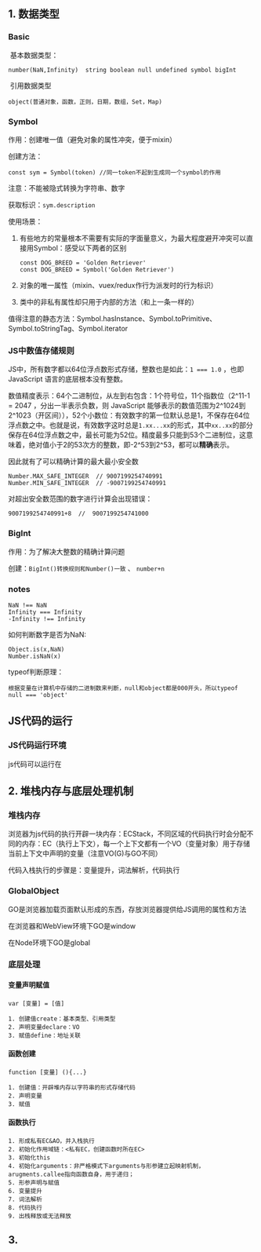 ## 1. 数据类型

### Basic

​	基本数据类型： 

```
number(NaN,Infinity)  string boolean null undefined symbol bigInt
```

​	引用数据类型

```
object(普通对象，函数，正则，日期，数组，Set，Map)
```

### Symbol

作用：创建唯一值（避免对象的属性冲突，便于mixin）

创建方法：

```
const sym = Symbol(token) //同一token不起到生成同一个symbol的作用
```

注意：不能被隐式转换为字符串、数字

获取标识：`sym.description`

使用场景：

1. 有些地方的常量根本不需要有实际的字面量意义，为最大程度避开冲突可以直接用Symbol：感受以下两者的区别

   ```
   const DOG_BREED = 'Golden Retriever'
   const DOG_BREED = Symbol('Golden Retriever')
   ```

2. 对象的唯一属性（mixin、vuex/redux作行为派发时的行为标识）

3. 类中的非私有属性却只用于内部的方法（和上一条一样的）

值得注意的静态方法：Symbol.hasInstance、Symbol.toPrimitive、Symbol.toStringTag、Symbol.iterator



### JS中数值存储规则

JS中，所有数字都以64位浮点数形式存储，整数也是如此：`1 === 1.0` ，也即JavaScript 语言的底层根本没有整数。

数值精度表示：64个二进制位，从左到右包含：1个符号位，11个指数位（2^11-1 = 2047 ，分出一半表示负数，则 JavaScript 能够表示的数值范围为2^1024到2^1023（开区间）），52个小数位：有效数字的第一位默认总是1，不保存在64位浮点数之中。也就是说，有效数字这时总是`1.xx...xx`的形式，其中`xx..xx`的部分保存在64位浮点数之中，最长可能为52位。精度最多只能到53个二进制位，这意味着，绝对值小于2的53次方的整数，即-2^53到2^53，都可以**精确**表示。

因此就有了可以精确计算的最大最小安全数

```
Number.MAX_SAFE_INTEGER  // 9007199254740991
Number.MIN_SAFE_INTEGER  // -9007199254740991
```

对超出安全数范围的数字进行计算会出现错误：

```
9007199254740991+8  //  9007199254741000
```

### BigInt

作用：为了解决大整数的精确计算问题

创建：`BigInt()转换规则和Number()一致` 、 `number+n`



### notes

 ```
NaN !== NaN
Infinity === Infinity
-Infinity !== Infinity
 ```

如何判断数字是否为NaN:

```
Object.is(x,NaN)
Number.isNaN(x)
```



typeof判断原理：

```
根据变量在计算机中存储的二进制数来判断，null和object都是000开头，所以typeof null === 'object'
```





## JS代码的运行

### JS代码运行环境

js代码可以运行在



## 2. 堆栈内存与底层处理机制

### 堆栈内存

浏览器为js代码的执行开辟一块内存：ECStack，不同区域的代码执行时会分配不同的内存：EC（执行上下文），每一个上下文都有一个VO（变量对象）用于存储当前上下文中声明的变量（注意VO(G)与GO不同）

代码入栈执行的步骤是：变量提升，词法解析，代码执行

### GlobalObject

GO是浏览器加载页面默认形成的东西，存放浏览器提供给JS调用的属性和方法

在浏览器和WebView环境下GO是window

在Node环境下GO是global



### 底层处理

#### 变量声明赋值

```
var [变量] = [值]

1. 创建值create：基本类型、引用类型
2. 声明变量declare：VO
3. 赋值define：地址关联
```

#### 函数创建

```
function [变量] (){...}

1. 创建值：开辟堆内存以字符串的形式存储代码
2. 声明变量
3. 赋值
```

#### 函数执行

```
1. 形成私有EC&AO，并入栈执行
2. 初始化作用域链：<私有EC，创建函数时所在EC>
3. 初始化this
4. 初始化arguments：非严格模式下arguments与形参建立起映射机制，arugments.callee指向函数自身，用于递归；
5. 形参声明与赋值
6. 变量提升
7. 词法解析
8. 代码执行
9. 出栈释放或无法释放
```















## 3. 